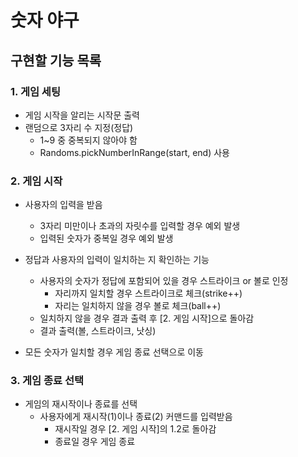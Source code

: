 # 숫자 야구

## 구현할 기능 목록

### 1. 게임 세팅
- 게임 시작을 알리는 시작문 출력
- 랜덤으로 3자리 수 지정(정답)
  - 1~9 중 중복되지 않아야 함
  - Randoms.pickNumberInRange(start, end) 사용


### 2. 게임 시작
- 사용자의 입력을 받음
  - 3자리 미만이나 초과의 자릿수를 입력할 경우 예외 발생
  - 입력된 숫자가 중복일 경우 예외 발생


- 정답과 사용자의 입력이 일치하는 지 확인하는 기능
  - 사용자의 숫자가 정답에 포함되어 있을 경우 스트라이크 or 볼로 인정
    - 자리까지 일치할 경우 스트라이크로 체크(strike++)
    - 자리는 일치하지 않을 경우 볼로 체크(ball++)
  - 일치하지 않을 경우 결과 출력 후 [2. 게임 시작]으로 돌아감
  - 결과 출력(볼, 스트라이크, 낫싱)
  


- 모든 숫자가 일치할 경우 게임 종료 선택으로 이동

### 3. 게임 종료 선택
- 게임의 재시작이나 종료를 선택
  - 사용자에게 재시작(1)이나 종료(2) 커맨드를 입력받음
    - 재시작일 경우 [2. 게임 시작]의 1.2로 돌아감
    - 종료일 경우 게임 종료